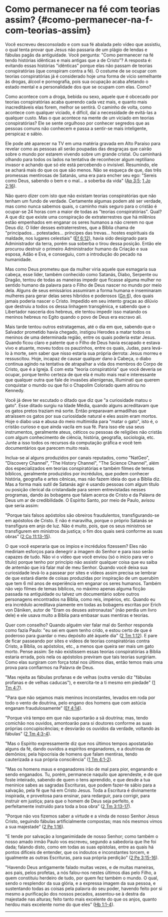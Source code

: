 # Como permanecer na fé com teorias assim? {#como-permanecer-na-f-com-teorias-assim}

Você escreveu desconsolado e com sua fé abalada pelo vídeo que assistiu, o qual tenta provar que Jesus não passaria de um plágio de lendas e fábulas pagãs da antiguidade. Você pergunta: &quot;Como permanecer na fé tendo histórias idênticas e mais antigas que a de Cristo”? A resposta é: evitando essas histórias &quot;idênticas&quot; porque elas não passam de teorias conspiratórias (que conspiram contra a fé). O costume de se ocupar com teorias conspiratórias já é considerado hoje uma forma de vício semelhante às drogas, álcool e pornografia, pois sua ocupação acaba afetando o estado mental e a personalidade dos que se ocupam com elas. Como?

Como acontece com a droga, bebida ou sexo, aquele que é obcecado por teorias conspiratórias acaba querendo cada vez mais, e quanto mais inacreditáveis elas forem, melhor se sentirá. O caminho de volta, como acontece com qualquer viciado, é difícil, daí a necessidade de evitá-las a qualquer custo. Mas o que acontece na mente de um viciado em teorias conspiratórias? Ele se sente orgulhoso por conhecer segredos que as pessoas comuns não conhecem e passa a sentir-se mais inteligente, perspicaz e sábio.

Ele pode até aparecer na TV em uma matéria gravada em Alto Paraíso para revelar como as pessoas ali serão poupadas das desgraças que cairão sobre o mundo por estarem vivendo sobre um grande cristal. Ou caminhará olhando para todos os lados na tentativa de reconhecer algum reptiliano invasor e achando que só ele está percebendo o invisível. Resumindo, ele se achará mais do que os que são menos. Não se esqueça de que, das três promessas mentirosas de Satanás, uma era para encher seu ego: &quot;Sereis como Deus, sabendo o bem e o mal... a soberba da vida&quot; ([Ap 3:5](http://bibliaonline.com.br/acf/ap/3/5); [1 Jo 2:16](http://bibliaonline.com.br/acf/1jo/2/16)).

Não quero dizer com isto que não existam teorias conspiratórias que não tenham um fundo de verdade. Certamente algumas podem até ser verdade, mas como nunca sabemos quais, o caminho mais seguro para o cristão é ocupar-se 24 horas com a maior de todas as &quot;teorias conspiratórias&quot;. Qual? A que diz que existe uma conspiração de extraterrestres que há milênios estão empenhados em enganar os seres humanos a não crerem no que Deus diz. O líder desses extraterrestres, que a Bíblia chama de &quot;principados... potestades... príncipes das trevas... hostes espirituais da maldade, nos lugares celestiais&quot; ([Ef 6:12](http://bibliaonline.com.br/acf/ef/6/12)), havia sido designado para Administrador da terra, porém sua soberba o tirou dessa posição. Então ele procurou destruir o primeiro Administrador humano da Criação e sua esposa, Adão e Eva, e conseguiu, com a introdução do pecado na humanidade.

Mas como Deus prometeu que da mulher viria aquele que esmagaria sua cabeça, esse líder, também conhecido como Satanás, Diabo, Serpente ou Dragão, tentou de todas as maneiras impedir que ficasse alguma mulher no sentido humano da palavra para o Filho de Deus nascer no mundo por meio dela. Alguns de seus emissários assumiram a forma humana e inseminaram mulheres para gerar delas seres híbridos e poderosos ([Gn 6](http://bibliaonline.com.br/acf/gn/6)), dos quais jamais poderia nascer o Cristo. Impedido em seu intento graças ao dilúvio que destruiu a todos os dessa linhagem transgênica, e sabendo que o Libertador nasceria dos hebreus, ele tentou impedir isso matando os meninos hebreus no Egito quando o povo de Deus era escravo ali.

Mais tarde tentou outros estratagemas, até o dia em que, sabendo que o Salvador prometido havia chegado, instigou Herodes a matar todos os meninos de uma determinada região, entre os quais poderia estar Jesus. Quando ficou claro e patente que o Filho de Deus havia escapado e estava vivo e atuante, moveu todos os pauzinhos, entre os quais, Judas, para levá-lo à morte, sem saber que nisso estaria sua própria derrota: Jesus morreu e ressuscitou. Hoje, incapaz de causar qualquer dano à Cabeça, o diabo continua agindo na tentativa de atrapalhar a vida dos membros do Corpo de Cristo, que é a Igreja. É com esta &quot;teoria conspiratória&quot; que você deveria se ocupar, porque tenho certeza de que ela é muito mais real e interessante que qualquer outra que fale de invasões alienígenas, Illuminati que querem conquistar o mundo ou que foi o Chapolim Colorado quem atirou no Kennedy.

Você já deve ter escutado o ditado que diz que &quot;a curiosidade matou o gato&quot;. Esse ditado surgiu na Idade Média, quando alguns acreditavam que os gatos pretos traziam má sorte. Então preparavam armadilhas que atraíssem os gatos por sua curiosidade natural e eles assim eram mortos. Hoje o diabo usa e abusa do meio multimídia para &quot;matar o gato&quot;, isto é, o cristão curioso e que ainda vacila em sua fé. Para isso ele usa seus instrumentos, geralmente ateus, céticos ou pessoas de religiões não cristãs com algum conhecimento de ciência, história, geografia, sociologia, etc. Junte a isso todos os recursos da computação gráfica e você tem documentários que parecem muito reais.

Inclua-se aí alguns produzidos por canais reputados, como &quot;NatGeo&quot;, &quot;Discovery Channel&quot;, &quot;The History Channel&quot;, &quot;The Science Channel&quot;, além dos especializados em teorias conspiratórias e também filmes de temas bíblicos, geralmente produzidos por incrédulos, que podem conhecer história, geografia e artes cênicas, mas não fazem ideia do que a Bíblia diz. Mas a forma mais sutil de Satanás agir é usando pessoas com algum título ou posição clerical da cristandade para serem entrevistadas nesses programas, dando às bobagens que falam acerca de Cristo e da Palavra de Deus um ar de credibilidade. O Espírito Santo, por meio de Paulo, avisou que seria assim:

&quot;Porque tais falsos apóstolos são obreiros fraudulentos, transfigurando-se em apóstolos de Cristo. E não é maravilha, porque o próprio Satanás se transfigura em anjo de luz. Não é muito, pois, que os seus ministros se transfigurem em ministros da justiça; o fim dos quais será conforme as suas obras” ([2 Co 11:13-15](http://bibliaonline.com.br/acf/2co/11/13-15)).

O que você esperaria que os ímpios e incrédulos fizessem? Eles não mediriam esforços para denegrir a imagem do Senhor e para isso serão capazes de tudo. Não vi o vídeo que você enviou (só o início para ver o título) porque tenho por princípio não assistir qualquer coisa que eu saiba de antemão que irá falar mal de meu Senhor. Quando você deixa sua curiosidade levá-lo a passear por sites e vídeos assim precisa se lembrar de que estará diante de coisas produzidas por inspiração de um querubim que tem 6 mil anos de experiência em enganar os seres humanos. Também não vejo filmes de temas bíblicos, no máximo apenas alguma ficção passada na antiguidade ou talvez um documentário sobre outros personagens encontrados na Bíblia, como reis, impérios, etc. Quando eu era incrédulo acreditava piamente em todas as bobagens escritas por Erich von Däniken, autor de &quot;Eram os deuses astronautas&quot; (não perdia um livro dele) e ele usava muito a Bíblia para embasar suas mentiras e teorias.

Quer com conselho? Quando alguém vier falar mal do Senhor responda como fazia Paulo: &quot;eu sei em quem tenho crido, e estou certo de que é poderoso para guardar o meu depósito até àquele dia&quot; ([2 Tm 1:12](http://bibliaonline.com.br/acf/2tm/1/12)). E pare de ficar passeando por sites e vídeos de teorias conspiratórias contra Cristo, a Bíblia, os apóstolos, etc., a menos que queira ser mais um gato morto. Pense assim: Se não existissem essas teorias conspiratórias a Bíblia estaria errada, pois nela os apóstolos previram que tais teorias surgiriam. Como elas surgiram com força total nos últimos dias, então temos mais uma prova para confiarmos na Palavra de Deus.

&quot;Mas rejeita as fábulas profanas e de velhas (outra versão diz &quot;fábulas profanas e de velhas caducas&quot;), e exercita-te a ti mesmo em piedade&quot; ([1 Tm 4:7](http://bibliaonline.com.br/acf/1tm/4/7)).

&quot;Para que não sejamos mais meninos inconstantes, levados em roda por todo o vento de doutrina, pelo engano dos homens que com astúcia enganam fraudulosamente” ([Ef 4:14](http://bibliaonline.com.br/acf/ef/4/14)).

&quot;Porque virá tempo em que não suportarão a sã doutrina; mas, tendo comichão nos ouvidos, amontoarão para si doutores conforme as suas próprias concupiscências; e desviarão os ouvidos da verdade, voltando às fábulas” ([2 Tm 4:3-4](http://bibliaonline.com.br/acf/2tm/4/3-4)).

&quot;Mas o Espírito expressamente diz que nos últimos tempos apostatarão alguns da fé, dando ouvidos a espíritos enganadores, e a doutrinas de demônios; pela hipocrisia de homens que falam mentiras, tendo cauterizada a sua própria consciência” ([1 Tm 4:1-2](http://bibliaonline.com.br/acf/1tm/4/1-2)).

&quot;Mas os homens maus e enganadores irão de mal para pior, enganando e sendo enganados. Tu, porém, permanece naquilo que aprendeste, e de que foste inteirado, sabendo de quem o tens aprendido, e que desde a tua meninice sabes as sagradas Escrituras, que podem fazer-te sábio para a salvação, pela fé que há em Cristo Jesus. Toda a Escritura é divinamente inspirada, e proveitosa para ensinar, para redarguir, para corrigir, para instruir em justiça; para que o homem de Deus seja perfeito, e perfeitamente instruído para toda a boa obra” ([2 Tm 3:13-17](http://bibliaonline.com.br/acf/2tm/3/13-17)).

&quot;Porque não vos fizemos saber a virtude e a vinda de nosso Senhor Jesus Cristo, seguindo fábulas artificialmente compostas; mas nós mesmos vimos a sua majestade” ([2 Pe 1:16](http://bibliaonline.com.br/acf/2pe/1/16)).

&quot;E tende por salvação a longanimidade de nosso Senhor; como também o nosso amado irmão Paulo vos escreveu, segundo a sabedoria que lhe foi dada; falando disto, como em todas as suas epístolas, entre as quais há pontos difíceis de entender, que os indoutos e inconstantes torcem, e igualmente as outras Escrituras, para sua própria perdição” ([2 Pe 3:15-16](http://bibliaonline.com.br/acf/2pe/3/15-16)).

&quot;Havendo Deus antigamente falado muitas vezes, e de muitas maneiras, aos pais, pelos profetas, a nós falou-nos nestes últimos dias pelo Filho, a quem constituiu herdeiro de tudo, por quem fez também o mundo. O qual, sendo o resplendor da sua glória, e a expressa imagem da sua pessoa, e sustentando todas as coisas pela palavra do seu poder, havendo feito por si mesmo a purificação dos nossos pecados, assentou-se à destra da majestade nas alturas; feito tanto mais excelente do que os anjos, quanto herdou mais excelente nome do que eles” ([Hb 1:1-4](http://bibliaonline.com.br/acf/hb/1/1-4)).

*****